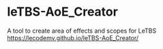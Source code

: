 # leTBS-AoE_Creator
A tool to create area of effects and scopes for LeTBS
https://lecodemv.github.io/leTBS-AoE_Creator/
